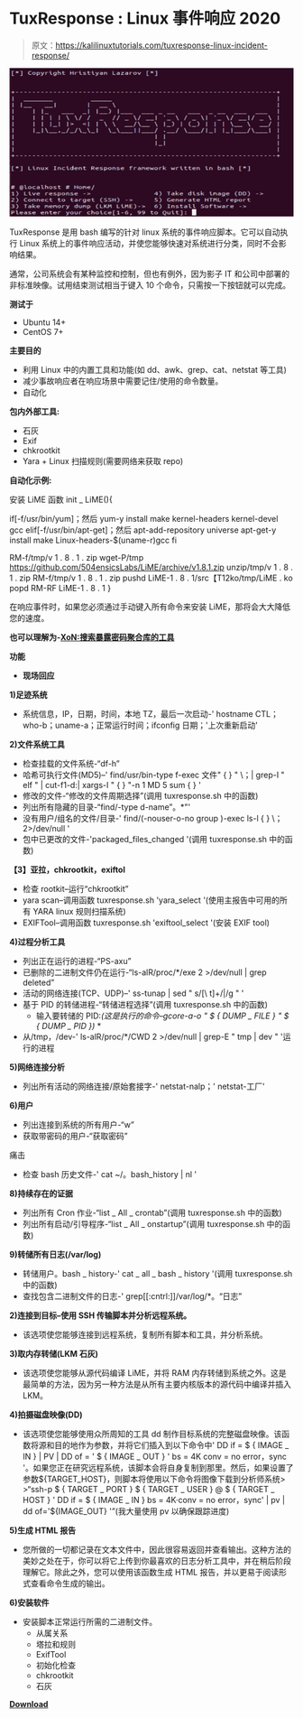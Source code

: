 # TuxResponse : Linux 事件响应 2020

> 原文：<https://kalilinuxtutorials.com/tuxresponse-linux-incident-response/>

[![TuxResponse : Linux Incident Response 2020](img//4ac00489edfb19ddb87e7493a5b91fc7.png "TuxResponse : Linux Incident Response 2020")](https://1.bp.blogspot.com/-aHCWlteU4yw/Xhnk8EjYptI/AAAAAAAAEXk/2V_xh369aNkqIwZcluilNhZZzbm1fqzWQCLcBGAsYHQ/s1600/TuxResponse%25281%2529.png)

TuxResponse 是用 bash 编写的针对 linux 系统的事件响应脚本。它可以自动执行 Linux 系统上的事件响应活动，并使您能够快速对系统进行分类，同时不会影响结果。

通常，公司系统会有某种监控和控制，但也有例外，因为影子 IT 和公司中部署的非标准映像。试用结束测试相当于键入 10 个命令，只需按一下按钮就可以完成。

**测试于**

*   Ubuntu 14+
*   CentOS 7+

**主要目的**

*   利用 Linux 中的内置工具和功能(如 dd、awk、grep、cat、netstat 等工具)
*   减少事故响应者在响应场景中需要记住/使用的命令数量。
*   自动化

**包内外部工具:**

*   石灰
*   Exif
*   chkrootkit
*   Yara + Linux 扫描规则(需要网络来获取 repo)

**自动化示例:**

安装 LiME
函数 init _ LiME(){

if[-f/usr/bin/yum]；然后
yum-y install make kernel-headers kernel-devel gcc
elif[-f/usr/bin/apt-get]；然后
apt-add-repository universe
apt-get-y install make Linux-headers-$(uname-r)gcc
fi

RM-f/tmp/v 1 . 8 . 1 . zip
wget-P/tmp https://github.com/504ensicsLabs/LiME/archive/v1.8.1.zip
unzip/tmp/v 1 . 8 . 1 . zip
RM-f/tmp/v 1 . 8 . 1 . zip
pushd LiME-1 . 8 . 1/src【T12ko/tmp/LiME . ko
popd
RM-RF LiME-1 . 8 . 1
}

在响应事件时，如果您必须通过手动键入所有命令来安装 LiME，那将会大大降低您的速度。

**也可以理解为-[XoN:搜索暴露密码聚合库的工具](https://kalilinuxtutorials.com/xon-aggregated-repository-xposed-passwords/)**

**功能**

*   **现场回应**

**1)足迹系统**

*   系统信息，IP，日期，时间，本地 TZ，最后一次启动-' hostname CTL；who-b；uname-a；正常运行时间；ifconfig 日期；'上次重新启动'

**2)文件系统工具**

*   检查挂载的文件系统-“df-h”
*   哈希可执行文件(MD5)–' find/usr/bin-type f-exec 文件" { } " \；| grep-I " elf " | cut-f1-d:| xargs-I " { } "-n 1 MD 5 sum { } '
*   修改的文件-“修改的文件周期选择”(调用 tuxresponse.sh 中的函数)
*   列出所有隐藏的目录-“find/-type d-name”。*"'
*   没有用户/组名的文件/目录-' find/\(-nouser-o-no group \)-exec ls-l { } \；2>/dev/null '
*   包中已更改的文件-'packaged_files_changed '(调用 tuxresponse.sh 中的函数)

**【3】亚拉，chkrootkit，exiftol**

*   检查 rootkit–运行“chkrootkit”
*   yara scan–调用函数 tuxresponse.sh 'yara_select '(使用主报告中可用的所有 YARA linux 规则扫描系统)
*   EXIFTool–调用函数 tuxresponse.sh 'exiftool_select '(安装 EXIF tool)

**4)过程分析工具**

*   列出正在运行的进程-“PS-axu”
*   已删除的二进制文件仍在运行-“ls-alR/proc/*/exe 2 >/dev/null | grep deleted”
*   活动的网络连接(TCP、UDP)–' ss-tunap | sed " s/[\ t]\+/|/g " '
*   基于 PID 的转储进程-“转储进程选择”(调用 tuxresponse.sh 中的函数)
    *   输入要转储的 PID:*(这是执行的命令–gcore-a-o " $ { DUMP _ FILE } " $ { DUMP _ PID })* *
*   从/tmp，/dev-' ls-alR/proc/*/CWD 2 >/dev/null | grep-E " tmp | dev " '运行的进程

**5)网络连接分析**

*   列出所有活动的网络连接/原始套接字-' netstat-nalp；' netstat-工厂'

**6)用户**

*   列出连接到系统的所有用户-“w”
*   获取带密码的用户-“获取密码”

痛击

*   检查 bash 历史文件-' cat ~/。bash_history | nl '

**8)持续存在的证据**

*   列出所有 Cron 作业-“list _ All _ crontab”(调用 tuxresponse.sh 中的函数)
*   列出所有启动/引导程序-“list _ All _ onstartup”(调用 tuxresponse.sh 中的函数)

**9)转储所有日志(/var/log)**

*   转储用户。bash _ history-' cat _ all _ bash _ history '(调用 tuxresponse.sh 中的函数)
*   查找包含二进制文件的日志-' grep[[:cntrl:]]/var/log/*。“日志”

**2)连接到目标–使用 SSH 传输脚本并分析远程系统。**

*   该选项使您能够连接到远程系统，复制所有脚本和工具，并分析系统。

**3)取内存转储(LKM 石灰)**

*   该选项使您能够从源代码编译 LiME，并将 RAM 内存转储到系统之外。这是最简单的方法，因为另一种方法是从所有主要内核版本的源代码中编译并插入 LKM。

**4)拍摄磁盘映像(DD)**

*   该选项使您能够使用众所周知的工具 dd 制作目标系统的完整磁盘映像。该函数将源和目的地作为参数，并将它们插入到以下命令中' DD if = $ { IMAGE _ IN } | PV | DD of = ' $ { IMAGE _ OUT } ' bs = 4K conv = no error，sync '。如果您正在研究远程系统，该脚本会将自身复制到那里。然后，如果设置了参数${TARGET_HOST}，则脚本将使用以下命令将图像下载到分析师系统> >“ssh-p $ { TARGET _ PORT } $ { TARGET _ USER } @ $ { TARGET _ HOST } ' DD if = $ { IMAGE _ IN } bs = 4K·conv = no error，sync' | pv | dd of='${IMAGE_OUT} '”(我大量使用 pv 以确保跟踪进度)

**5)生成 HTML 报告**

*   您所做的一切都记录在文本文件中，因此很容易返回并查看输出。这种方法的美妙之处在于，你可以将它上传到你最喜欢的日志分析工具中，并在稍后阶段理解它。除此之外，您可以使用该函数生成 HTML 报告，并以更易于阅读形式查看命令生成的输出。

**6)安装软件**

*   安装脚本正常运行所需的二进制文件。
    *   从属关系
    *   塔拉和规则
    *   ExifTool
    *   初始化检查
    *   chkrootkit
    *   石灰

[**Download**](https://github.com/la3ar0v/TuxResponse)
